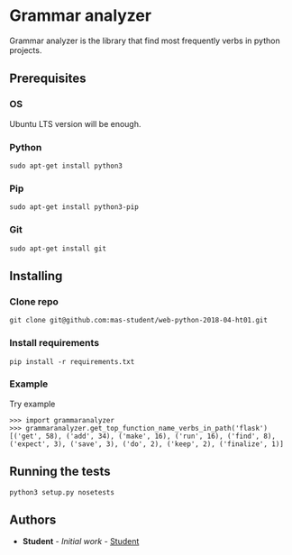 # Grammar analyzer

Grammar analyzer is the library that find most frequently verbs in python projects.

## Prerequisites

### OS

Ubuntu LTS version will be enough.

### Python

```
sudo apt-get install python3
```

### Pip

```
sudo apt-get install python3-pip
```

### Git

```
sudo apt-get install git
```

## Installing

### Clone repo

```
git clone git@github.com:mas-student/web-python-2018-04-ht01.git
```

### Install requirements
```
pip install -r requirements.txt
```

### Example
Try example

```
>>> import grammaranalyzer
>>> grammaranalyzer.get_top_function_name_verbs_in_path('flask')
[('get', 58), ('add', 34), ('make', 16), ('run', 16), ('find', 8), ('expect', 3), ('save', 3), ('do', 2), ('keep', 2), ('finalize', 1)]
```

## Running the tests

```
python3 setup.py nosetests
```

## Authors

* **Student** - *Initial work* - [Student](https://github.com/mas-student)
